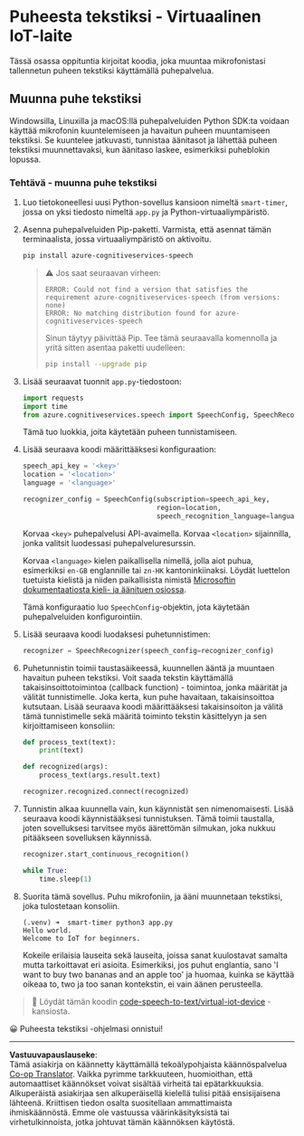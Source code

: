 <!--
CO_OP_TRANSLATOR_METADATA:
{
  "original_hash": "c0550b254b9ba2539baf1e6bb5fc05f8",
  "translation_date": "2025-08-27T22:36:25+00:00",
  "source_file": "6-consumer/lessons/1-speech-recognition/virtual-device-speech-to-text.md",
  "language_code": "fi"
}
-->
# Puheesta tekstiksi - Virtuaalinen IoT-laite

Tässä osassa oppituntia kirjoitat koodia, joka muuntaa mikrofonistasi tallennetun puheen tekstiksi käyttämällä puhepalvelua.

## Muunna puhe tekstiksi

Windowsilla, Linuxilla ja macOS:llä puhepalveluiden Python SDK:ta voidaan käyttää mikrofonin kuuntelemiseen ja havaitun puheen muuntamiseen tekstiksi. Se kuuntelee jatkuvasti, tunnistaa äänitasot ja lähettää puheen tekstiksi muunnettavaksi, kun äänitaso laskee, esimerkiksi puheblokin lopussa.

### Tehtävä - muunna puhe tekstiksi

1. Luo tietokoneellesi uusi Python-sovellus kansioon nimeltä `smart-timer`, jossa on yksi tiedosto nimeltä `app.py` ja Python-virtuaaliympäristö.

1. Asenna puhepalveluiden Pip-paketti. Varmista, että asennat tämän terminaalista, jossa virtuaaliympäristö on aktivoitu.

    ```sh
    pip install azure-cognitiveservices-speech
    ```

    > ⚠️ Jos saat seuraavan virheen:
    >
    > ```output
    > ERROR: Could not find a version that satisfies the requirement azure-cognitiveservices-speech (from versions: none)
    > ERROR: No matching distribution found for azure-cognitiveservices-speech
    > ```
    >
    > Sinun täytyy päivittää Pip. Tee tämä seuraavalla komennolla ja yritä sitten asentaa paketti uudelleen:
    >
    > ```sh
    > pip install --upgrade pip
    > ```

1. Lisää seuraavat tuonnit `app.py`-tiedostoon:

    ```python
    import requests
    import time
    from azure.cognitiveservices.speech import SpeechConfig, SpeechRecognizer
    ```

    Tämä tuo luokkia, joita käytetään puheen tunnistamiseen.

1. Lisää seuraava koodi määrittääksesi konfiguraation:

    ```python
    speech_api_key = '<key>'
    location = '<location>'
    language = '<language>'

    recognizer_config = SpeechConfig(subscription=speech_api_key,
                                     region=location,
                                     speech_recognition_language=language)
    ```

    Korvaa `<key>` puhepalvelusi API-avaimella. Korvaa `<location>` sijainnilla, jonka valitsit luodessasi puhepalveluresurssin.

    Korvaa `<language>` kielen paikallisella nimellä, jolla aiot puhua, esimerkiksi `en-GB` englannille tai `zn-HK` kantoninkiinaksi. Löydät luettelon tuetuista kielistä ja niiden paikallisista nimistä [Microsoftin dokumentaatiosta kieli- ja äänituen osiossa](https://docs.microsoft.com/azure/cognitive-services/speech-service/language-support?WT.mc_id=academic-17441-jabenn#speech-to-text).

    Tämä konfiguraatio luo `SpeechConfig`-objektin, jota käytetään puhepalveluiden konfigurointiin.

1. Lisää seuraava koodi luodaksesi puhetunnistimen:

    ```python
    recognizer = SpeechRecognizer(speech_config=recognizer_config)
    ```

1. Puhetunnistin toimii taustasäikeessä, kuunnellen ääntä ja muuntaen havaitun puheen tekstiksi. Voit saada tekstin käyttämällä takaisinsoittotoimintoa (callback function) - toimintoa, jonka määrität ja välität tunnistimelle. Joka kerta, kun puhe havaitaan, takaisinsoittoa kutsutaan. Lisää seuraava koodi määrittääksesi takaisinsoiton ja välitä tämä tunnistimelle sekä määritä toiminto tekstin käsittelyyn ja sen kirjoittamiseen konsoliin:

    ```python
    def process_text(text):
        print(text)

    def recognized(args):
        process_text(args.result.text)
    
    recognizer.recognized.connect(recognized)
    ```

1. Tunnistin alkaa kuunnella vain, kun käynnistät sen nimenomaisesti. Lisää seuraava koodi käynnistääksesi tunnistuksen. Tämä toimii taustalla, joten sovelluksesi tarvitsee myös äärettömän silmukan, joka nukkuu pitääkseen sovelluksen käynnissä.

    ```python
    recognizer.start_continuous_recognition()

    while True:
        time.sleep(1)
    ```

1. Suorita tämä sovellus. Puhu mikrofoniin, ja ääni muunnetaan tekstiksi, joka tulostetaan konsoliin.

    ```output
    (.venv) ➜  smart-timer python3 app.py
    Hello world.
    Welcome to IoT for beginners.
    ```

    Kokeile erilaisia lauseita sekä lauseita, joissa sanat kuulostavat samalta mutta tarkoittavat eri asioita. Esimerkiksi, jos puhut englantia, sano 'I want to buy two bananas and an apple too' ja huomaa, kuinka se käyttää oikeaa to, two ja too sanan kontekstin, ei vain äänen perusteella.

> 💁 Löydät tämän koodin [code-speech-to-text/virtual-iot-device](../../../../../6-consumer/lessons/1-speech-recognition/code-speech-to-text/virtual-iot-device) -kansiosta.

😀 Puheesta tekstiksi -ohjelmasi onnistui!

---

**Vastuuvapauslauseke**:  
Tämä asiakirja on käännetty käyttämällä tekoälypohjaista käännöspalvelua [Co-op Translator](https://github.com/Azure/co-op-translator). Vaikka pyrimme tarkkuuteen, huomioithan, että automaattiset käännökset voivat sisältää virheitä tai epätarkkuuksia. Alkuperäistä asiakirjaa sen alkuperäisellä kielellä tulisi pitää ensisijaisena lähteenä. Kriittisen tiedon osalta suositellaan ammattimaista ihmiskäännöstä. Emme ole vastuussa väärinkäsityksistä tai virhetulkinnoista, jotka johtuvat tämän käännöksen käytöstä.